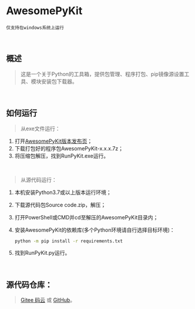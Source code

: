# AwesomePyKit

`仅支持在windows系统上运行`

<br />

## 概述

> 这是一个关于Python的工具箱，提供包管理、程序打包、pip镜像源设置工具、模块安装包下载器。

<br />

## 如何运行

> 从exe文件运行：

1. 打开<a href="https://gitee.com/hrpzcf/AwesomePyKit/releases" target="_blank">AwesomePyKit版本发布页</a>；
2. 下载打包好的程序包AwesomePyKit-x.x.x.7z；
3. 将压缩包解压，找到RunPyKit.exe运行。

<br />

> 从源代码运行：

1. 本机安装Python3.7或以上版本运行环境；
2. 下载源代码包Source code.zip，解压；
3. 打开PowerShell或CMD并cd至解压的AwesomePyKit目录内；
4. 安装AwesomePyKit的依赖库(多个Python环境请自行选择目标环境)：

    ```cmd
    python -m pip install -r requirements.txt
    ```

5. 找到RunPyKit.py运行。

<br />

## 源代码仓库：
> <a href="https://gitee.com/hrpzcf/AwesomePyKit" target="_blank">Gitee 码云</a> 或 <a href="https://github.com/hrpzcf/AwesomePyKit" target="_blank">GitHub</a>。

<br />
